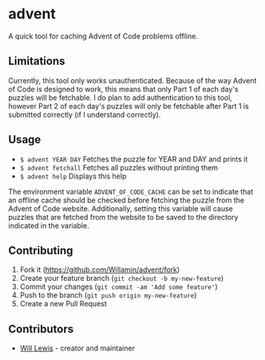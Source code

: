 # advent

A quick tool for caching Advent of Code problems offline.

## Limitations

Currently, this tool only works unauthenticated. Because of the way Advent of Code is designed to work, this means that only Part 1 of each day's puzzles will be fetchable. I do plan to add authentication to this tool, however Part 2 of each day's puzzles will only be fetchable after Part 1 is submitted correctly (if I understand correctly). 

## Usage

  - `$ advent YEAR DAY`    Fetches the puzzle for YEAR and DAY and prints it
  - `$ advent fetchall`    Fetches all puzzles without printing them
  - `$ advent help`        Displays this help

  The environment variable `ADVENT_OF_CODE_CACHE` can be set to indicate
    that an offline cache should be checked before fetching the puzzle from
    the Advent of Code website. Additionally, setting this variable will
    cause puzzles that are fetched from the website to be saved to the 
    directory indicated in the variable.

## Contributing

1. Fork it (<https://github.com/Willamin/advent/fork>)
2. Create your feature branch (`git checkout -b my-new-feature`)
3. Commit your changes (`git commit -am 'Add some feature'`)
4. Push to the branch (`git push origin my-new-feature`)
5. Create a new Pull Request

## Contributors

- [Will Lewis](https://github.com/Willamin) - creator and maintainer
